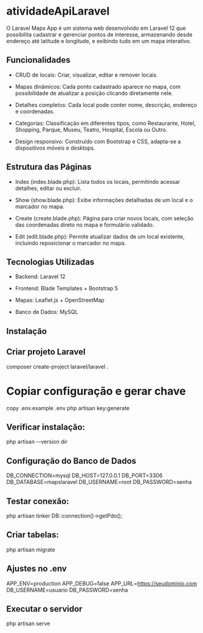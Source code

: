 # atividadeApiLaravel
O Laravel Maps App é um sistema web desenvolvido em Laravel 12 que possibilita cadastrar e gerenciar pontos de interesse, armazenando desde endereço até latitude e longitude, e exibindo tudo em um mapa interativo.

## Funcionalidades

* CRUD de locais: Criar, visualizar, editar e remover locais.

* Mapas dinâmicos: Cada ponto cadastrado aparece no mapa, com possibilidade de atualizar a posição clicando diretamente nele.

* Detalhes completos: Cada local pode conter nome, descrição, endereço e coordenadas.

* Categorias: Classificação em diferentes tipos, como Restaurante, Hotel, Shopping, Parque, Museu, Teatro, Hospital, Escola ou Outro.

* Design responsivo: Construído com Bootstrap e CSS, adapta-se a dispositivos móveis e desktops.

## Estrutura das Páginas

* Index (index.blade.php): Lista todos os locais, permitindo acessar detalhes, editar ou excluir.

* Show (show.blade.php): Exibe informações detalhadas de um local e o marcador no mapa.

* Create (create.blade.php): Página para criar novos locais, com seleção das coordenadas direto no mapa e formulário validado.

* Edit (edit.blade.php): Permite atualizar dados de um local existente, incluindo reposicionar o marcador no mapa.

## Tecnologias Utilizadas

* Backend: Laravel 12

* Frontend: Blade Templates + Bootstrap 5

* Mapas: Leaflet.js + OpenStreetMap

* Banco de Dados: MySQL

## Instalação
## Criar projeto Laravel
composer create-project laravel/laravel .

# Copiar configuração e gerar chave
copy .env.example .env
php artisan key:generate


## Verificar instalação:

php artisan --version
dir

## Configuração do Banco de Dados
DB_CONNECTION=mysql
DB_HOST=127.0.0.1
DB_PORT=3306
DB_DATABASE=mapslaravel
DB_USERNAME=root
DB_PASSWORD=senha


## Testar conexão:

php artisan tinker
DB::connection()->getPdo();


## Criar tabelas:

php artisan migrate

## Ajustes no .env
APP_ENV=production
APP_DEBUG=false
APP_URL=https://seudominio.com
DB_USERNAME=usuario
DB_PASSWORD=senha

## Executar o servidor
php artisan serve

